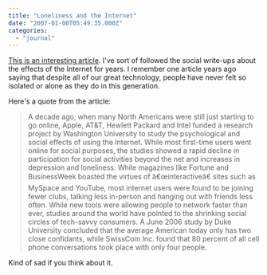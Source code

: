 ```yaml
---
title: "Loneliness and the Internet"
date: "2007-01-08T05:49:35.000Z"
categories: 
  - "journal"
---
```


[This is an interesting article](http://adbusters.org/the_magazine/69/Loneliness_and_Technology.html). I've sort of followed the social write-ups about the effects of the Internet for years. I remember one article years ago saying that despite all of our great technology, people have never felt so isolated or alone as they do in this generation.

Here's a quote from the article:

> A decade ago, when many North Americans were still just starting to go online, Apple, AT&T, Hewlett Packard and Intel funded a research project by Washington University to study the psychological and social effects of using the Internet. While most first-time users went online for social purposes, the studies showed a rapid decline in participation for social activities beyond the net and increases in depression and loneliness. While magazines like Fortune and BusinessWeek boasted the virtues of â€œinteractiveâ€ sites such as MySpace and YouTube, most internet users were found to be joining fewer clubs, talking less in-person and hanging out with friends less often. While new tools were allowing people to network faster than ever, studies around the world have pointed to the shrinking social circles of tech-savvy consumers. A June 2006 study by Duke University concluded that the average American today only has two close confidants, while SwissCom Inc. found that 80 percent of all cell phone conversations took place with only four people.

Kind of sad if you think about it.
